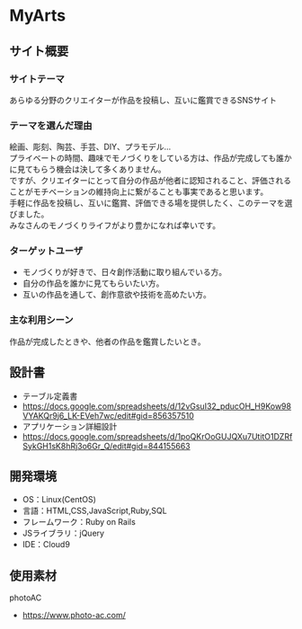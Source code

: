 # MyArts

## サイト概要
### サイトテーマ
あらゆる分野のクリエイターが作品を投稿し、互いに鑑賞できるSNSサイト

### テーマを選んだ理由
絵画、彫刻、陶芸、手芸、DIY、プラモデル…  
プライベートの時間、趣味でモノづくりをしている方は、作品が完成しても誰かに見てもらう機会は決して多くありません。  
ですが、クリエイターにとって自分の作品が他者に認知されること、評価されることがモチベーションの維持向上に繋がることも事実であると思います。  
手軽に作品を投稿し、互いに鑑賞、評価できる場を提供したく、このテーマを選びました。  
みなさんのモノづくりライフがより豊かになれば幸いです。  

### ターゲットユーザ
- モノづくりが好きで、日々創作活動に取り組んでいる方。
- 自分の作品を誰かに見てもらいたい方。
- 互いの作品を通して、創作意欲や技術を高めたい方。

### 主な利用シーン
作品が完成したときや、他者の作品を鑑賞したいとき。

## 設計書
- テーブル定義書
- https://docs.google.com/spreadsheets/d/12vGsuI32_pducOH_H9Kow98VYAKQr9j6_LK-EVeh7wc/edit#gid=856357510
- アプリケーション詳細設計
- https://docs.google.com/spreadsheets/d/1poQKrOoGUJQXu7UtitO1DZRfSykGH1sK8hRj3o6Gr_Q/edit#gid=844155663

## 開発環境
- OS：Linux(CentOS)
- 言語：HTML,CSS,JavaScript,Ruby,SQL
- フレームワーク：Ruby on Rails
- JSライブラリ：jQuery
- IDE：Cloud9

## 使用素材
photoAC
- https://www.photo-ac.com/
